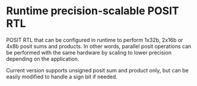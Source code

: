 # Runtime precision-scalable POSIT RTL
POSIT RTL that can be configured in runtime to perform 1x32b, 2x16b or 4x8b posit sums and products. In other words, parallel posit operations can be performed with the same hardware by scaling to lower precision depending on the application.

Current version supports unsigned posit sum and product only, but can be easily modified to handle a sign bit if needed.
